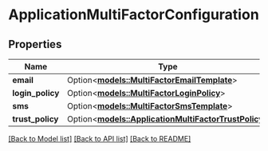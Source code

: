 # ApplicationMultiFactorConfiguration

## Properties

Name | Type | Description | Notes
------------ | ------------- | ------------- | -------------
**email** | Option<[**models::MultiFactorEmailTemplate**](MultiFactorEmailTemplate.md)> |  | [optional]
**login_policy** | Option<[**models::MultiFactorLoginPolicy**](MultiFactorLoginPolicy.md)> |  | [optional]
**sms** | Option<[**models::MultiFactorSmsTemplate**](MultiFactorSMSTemplate.md)> |  | [optional]
**trust_policy** | Option<[**models::ApplicationMultiFactorTrustPolicy**](ApplicationMultiFactorTrustPolicy.md)> |  | [optional]

[[Back to Model list]](../README.md#documentation-for-models) [[Back to API list]](../README.md#documentation-for-api-endpoints) [[Back to README]](../README.md)


